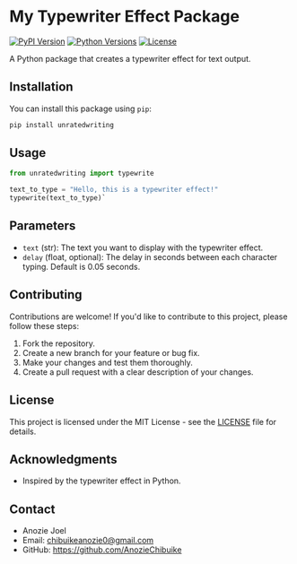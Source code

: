 # My Typewriter Effect Package

[![PyPI Version](https://img.shields.io/pypi/v/my-typewriter-package.svg)](https://pypi.org/project/unratedwriting/)
[![Python Versions](https://img.shields.io/pypi/pyversions/my-typewriter-package.svg)](https://pypi.org/project/unratedwriting/)
[![License](https://img.shields.io/pypi/l/my-typewriter-package.svg)](https://github.com/AnozieChibuike/typewriter/blob/master/LICENSE)

A Python package that creates a typewriter effect for text output.

## Installation

You can install this package using `pip`:

```bash
pip install unratedwriting 
```

Usage
-----

```python
from unratedwriting import typewrite

text_to_type = "Hello, this is a typewriter effect!"
typewrite(text_to_type)`
```
Parameters
----------

-   `text` (str): The text you want to display with the typewriter effect.
-   `delay` (float, optional): The delay in seconds between each character typing. Default is 0.05 seconds.

Contributing
------------

Contributions are welcome! If you'd like to contribute to this project, please follow these steps:

1.  Fork the repository.
2.  Create a new branch for your feature or bug fix.
3.  Make your changes and test them thoroughly.
4.  Create a pull request with a clear description of your changes.

License
-------

This project is licensed under the MIT License - see the [LICENSE](https://mit-license.org/) file for details.

Acknowledgments
---------------

-   Inspired by the typewriter effect in Python.

Contact
-------

-   Anozie Joel
-   Email: chibuikeanozie0@gmail.com
-   GitHub: <https://github.com/AnozieChibuike>
